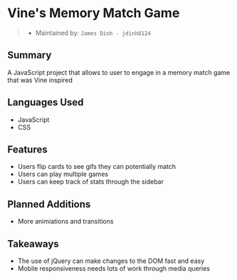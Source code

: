 # Vine's Memory Match Game

> - Maintained by: `James Dinh - jdinh8124`

## Summary
A JavaScript project that allows to user to engage in a memory match game that was Vine inspired

## Languages Used
- JavaScript
- CSS

## Features
- Users flip cards to see gifs they can potentially match
- Users can play multiple games
- Users can keep track of stats through the sidebar


## Planned Additions
- More animiations and transitions


## Takeaways
- The use of jQuery can make changes to the DOM fast and easy
- Mobile responsiveness needs lots of work through media queries
